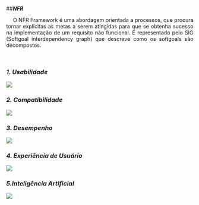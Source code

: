 ##_**NFR**_

<p align="justify">&emsp;
O NFR Framework é uma abordagem orientada a processos, que procura tornar explicitas as metas a serem atingidas para que se obtenha sucesso na implementação de um requisito não funcional.
É representado pelo SIG (Softgoal interdependency graph) que descreve como os softgoals são decompostos.
</p>
<br />

### _1. Usabilidade_
<a data-fancybox="gallery" href="../../img/NFRUsabilidade.png"><img src="../../img/NFRUsabilidade-mini.png"></a>


### _2. Compatibilidade_
<a data-fancybox="gallery" href="../../img/NFRCompatibilidade.png"><img src="../../img/NFRCompatibilidade-mini.png"></a>


### _3. Desempenho_
<a data-fancybox="gallery" href="../../img/NFR-Desempenho.s"><img src="../../img/NFR-Desempenho-mini.jpg"></a>

### _4. Experiência de Usuário_
<a data-fancybox="gallery" href="../../img/NFR-ExpUsuario.png"><img src="../../img/NFR-ExpUsuario-mini.png"></a>

### _5.Inteligência Artificial_
<a data-fancybox="gallery" href="../../img/NFRInteligenciaArtificial.png"><img src="../../img/NFRInteligenciaArtificial.png"></a>
